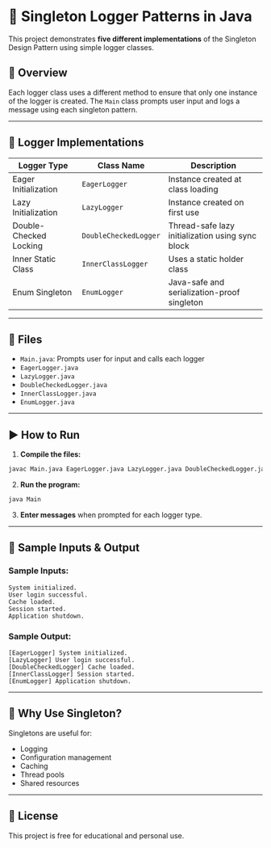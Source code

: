 
# 🧾 Singleton Logger Patterns in Java

This project demonstrates **five different implementations** of the Singleton Design Pattern using simple logger classes.

## 🔧 Overview

Each logger class uses a different method to ensure that only one instance of the logger is created. The `Main` class prompts user input and logs a message using each singleton pattern.

---

## 🧩 Logger Implementations

| Logger Type             | Class Name             | Description                                      |
|------------------------|------------------------|--------------------------------------------------|
| Eager Initialization   | `EagerLogger`          | Instance created at class loading               |
| Lazy Initialization    | `LazyLogger`           | Instance created on first use                   |
| Double-Checked Locking | `DoubleCheckedLogger`  | Thread-safe lazy initialization using sync block|
| Inner Static Class     | `InnerClassLogger`     | Uses a static holder class                      |
| Enum Singleton         | `EnumLogger`           | Java-safe and serialization-proof singleton     |

---

## 📄 Files

- `Main.java`: Prompts user for input and calls each logger
- `EagerLogger.java`
- `LazyLogger.java`
- `DoubleCheckedLogger.java`
- `InnerClassLogger.java`
- `EnumLogger.java`

---

## ▶️ How to Run

1. **Compile the files:**
```bash
javac Main.java EagerLogger.java LazyLogger.java DoubleCheckedLogger.java InnerClassLogger.java EnumLogger.java
```

2. **Run the program:**
```bash
java Main
```

3. **Enter messages** when prompted for each logger type.

---

## 🧪 Sample Inputs & Output

### Sample Inputs:
```
System initialized.
User login successful.
Cache loaded.
Session started.
Application shutdown.
```

### Sample Output:
```
[EagerLogger] System initialized.
[LazyLogger] User login successful.
[DoubleCheckedLogger] Cache loaded.
[InnerClassLogger] Session started.
[EnumLogger] Application shutdown.
```

---

## 🧠 Why Use Singleton?

Singletons are useful for:
- Logging
- Configuration management
- Caching
- Thread pools
- Shared resources

---

## 📎 License

This project is free for educational and personal use.
